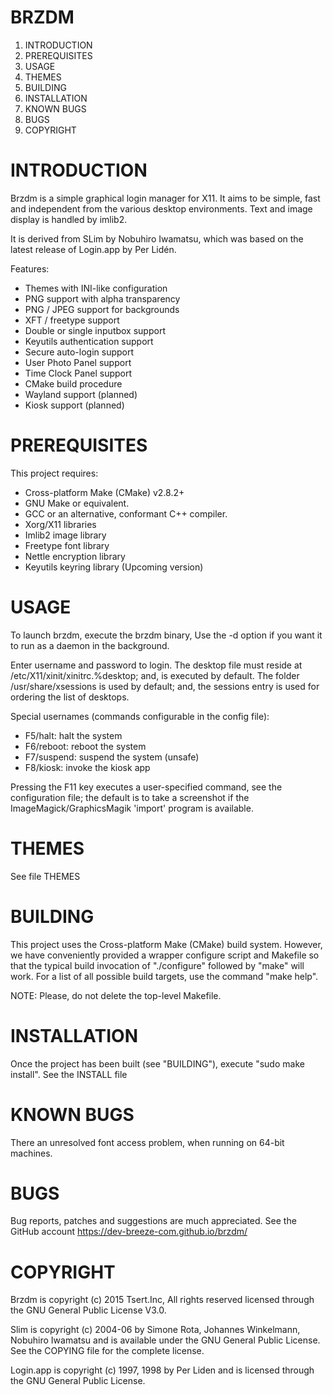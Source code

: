 BRZDM
=====
 
  1. INTRODUCTION
  2. PREREQUISITES
  3. USAGE
  4. THEMES
  5. BUILDING
  6. INSTALLATION
  7. KNOWN BUGS
  8. BUGS
  9. COPYRIGHT


INTRODUCTION
============

  Brzdm is a simple graphical login manager for X11. It aims
  to be simple, fast and independent from the various desktop
  environments. Text and image display is handled by imlib2.

  It is derived from SLim by Nobuhiro Iwamatsu,
  which was based on the latest release of Login.app by Per Lidén.

  Features:

   - Themes with INI-like configuration
   - PNG support with alpha transparency
   - PNG / JPEG support for backgrounds
   - XFT / freetype support
   - Double or single inputbox support
   - Keyutils authentication support
   - Secure auto-login support
   - User Photo Panel support
   - Time Clock Panel support
   - CMake build procedure
   - Wayland support (planned)
   - Kiosk support (planned)


PREREQUISITES
=============

 This project requires:
 
  * Cross-platform Make (CMake) v2.8.2+
  * GNU Make or equivalent.
  * GCC or an alternative, conformant C++ compiler.
  * Xorg/X11 libraries
  * Imlib2 image library
  * Freetype font library
  * Nettle encryption library
  * Keyutils keyring library (Upcoming version)


USAGE
=====

  To launch brzdm, execute the brzdm binary, Use the -d option
  if you want it to run as a daemon in the background.

  Enter username and password to login. The desktop file must reside
  at /etc/X11/xinit/xinitrc.%desktop; and, is executed by default.
  The folder /usr/share/xsessions is used by default; and, the
  sessions entry is used for ordering the list of desktops.

  Special usernames (commands configurable in the config file):
  
  - F5/halt: halt the system
  - F6/reboot: reboot the system
  - F7/suspend: suspend the system (unsafe)
  - F8/kiosk: invoke the kiosk app  
  
  Pressing the F11 key executes a user-specified command, see the
  configuration file; the default is to take a screenshot if the
  ImageMagick/GraphicsMagik 'import' program is available.


THEMES
======

  See file THEMES


BUILDING
========

  This project uses the Cross-platform Make (CMake) build system. However, we
  have conveniently provided a wrapper configure script and Makefile so that
  the typical build invocation of "./configure" followed by "make" will work.
  For a list of all possible build targets, use the command "make help".

  NOTE: Please, do not delete the top-level Makefile.


INSTALLATION
============

  Once the project has been built (see "BUILDING"),
  execute "sudo make install". See the INSTALL file


KNOWN BUGS
==========

  There an unresolved font access problem, when running on 64-bit machines.


BUGS
====

  Bug reports, patches and suggestions are much appreciated.
  See the GitHub account https://dev-breeze-com.github.io/brzdm/


COPYRIGHT
=========

  Brzdm is copyright (c) 2015 Tsert.Inc, All rights reserved
  licensed through the GNU General Public License V3.0. 

  Slim is copyright (c) 2004-06 by Simone Rota, Johannes Winkelmann,
  Nobuhiro Iwamatsu and is available under the GNU General Public
  License. See the COPYING file for the complete license.

  Login.app is copyright (c) 1997, 1998 by Per Liden and is 
  licensed through the GNU General Public License. 

